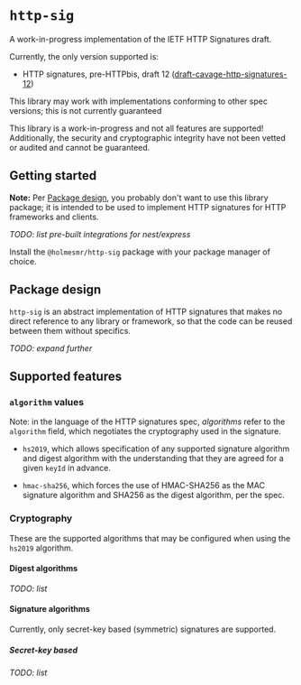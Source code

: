 # `http-sig`

A work-in-progress implementation of the IETF HTTP Signatures draft.

Currently, the only version supported is:

 * HTTP signatures, pre-HTTPbis, draft 12
   ([draft-cavage-http-signatures-12][ietf-http-sig-old-draft-12])

This library may work with implementations conforming to other spec versions;
this is not currently guaranteed

This library is a work-in-progress and not all features are supported!
Additionally, the security and cryptographic integrity have not been vetted or
audited and cannot be guaranteed.

## Getting started

**Note:** Per [Package design](#package-design), you probably don't want to use
this library package; it is intended to be used to implement HTTP signatures
for HTTP frameworks and clients. 

_TODO: list pre-built integrations for nest/express_

Install the `@holmesmr/http-sig` package with your package manager of choice.

## Package design

`http-sig` is an abstract implementation of HTTP signatures that makes no
direct reference to any library or framework, so that the code can be reused
between them without specifics.

_TODO: expand further_

## Supported features

### `algorithm` values

Note: in the language of the HTTP signatures spec, _algorithms_ refer to the
`algorithm` field, which negotiates the cryptography used in the signature.

* `hs2019`, which allows specification of any supported signature algorithm
  and digest algorithm with the understanding that they are agreed for a
  given `keyId` in advance.

* `hmac-sha256`, which forces the use of HMAC-SHA256 as the MAC signature
  algorithm and SHA256 as the digest algorithm, per the spec.


### Cryptography

These are the supported algorithms that may be configured when using the
`hs2019` algorithm.

#### Digest algorithms

_TODO: list_

#### Signature algorithms

Currently, only secret-key based (symmetric) signatures are supported.

##### Secret-key based

_TODO: list_


[ietf-http-sig-old-draft-12]: https://datatracker.ietf.org/doc/html/draft-cavage-http-signatures-12

